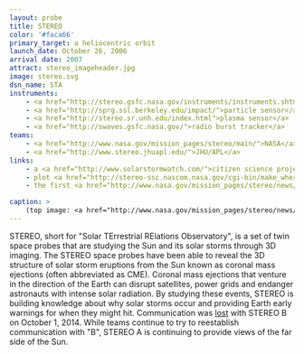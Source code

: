 ```yaml
---
layout: probe
title: STEREO
color: '#faca66'
primary_target: a heliocentric orbit
launch_date: October 26, 2006
arrival date: 2007
attract: stereo_imageheader.jpg
image: stereo.svg
dsn_name: STA
instruments:
    - <a href="http://stereo.gsfc.nasa.gov/instruments/instruments.shtml">cameras</a>
    - <a href="http://sprg.ssl.berkeley.edu/impact/">particle sensor</a>
    - <a href="http://stereo.sr.unh.edu/index.html">plasma sensor</a>
    - <a href="http://swaves.gsfc.nasa.gov/">radio burst tracker</a>
teams:
    - <a href="http://www.nasa.gov/mission_pages/stereo/main/">NASA</a> / <a href="http://stereo.gsfc.nasa.gov/">GSFC</a>
    - <a href="http://www.stereo.jhuapl.edu/">JHU/APL</a>
links:
    - a <a href="http://www.solarstormwatch.com/">citizen science project</a> for anyone to make new scientific discoveries with STEREO's data
    - plot <a href="http://stereo-ssc.nascom.nasa.gov/cgi-bin/make_where_gif">where STEREO is</a> at any given point in the past, present or future
    - the first <a href="http://www.nasa.gov/mission_pages/stereo/news/stereo3D_press.html">3D images of the Sun</a>

caption: >
    (top image: <a href="http://www.nasa.gov/mission_pages/stereo/news/stereo3D_press.html">3D image of the Sun</a> taken by STEREO, NASA/STEREO)
---
```

STEREO, short for "Solar TErrestrial RElations Observatory", is a set of twin space probes that are studying the Sun and its solar storms through 3D imaging. The STEREO space probes have been able to reveal the 3D structure of solar storm eruptions from the Sun known as coronal mass ejections (often abbreviated as CME). Coronal mass ejections that venture in the direction of the Earth can disrupt satellites, power grids and endanger astronauts with intense solar radiation. By studying these events, STEREO is building knowledge about why solar storms occur and providing Earth early warnings for when they might hit. Communication was <a href="http://stereo-ssc.nascom.nasa.gov/behind_status.shtml">lost</a> with STEREO B on October 1, 2014. While teams continue to try to reestablish communication with "B", STEREO A is continuing to provide views of the far side of the Sun.

